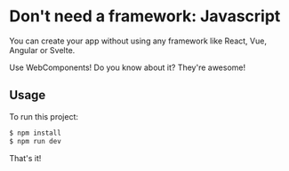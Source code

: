 # Don't need a framework: Javascript

You can create your app without using any framework like React, Vue, Angular or Svelte.

Use WebComponents! Do you know about it? They're awesome!

## Usage

To run this project:

```bash
$ npm install
$ npm run dev
```

That's it!
